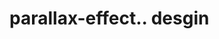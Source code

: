 # parallax-effect.. desgin                                                                                                                                                                                                                                                                                                                                                                                                                                                                                                                                                                                                  
